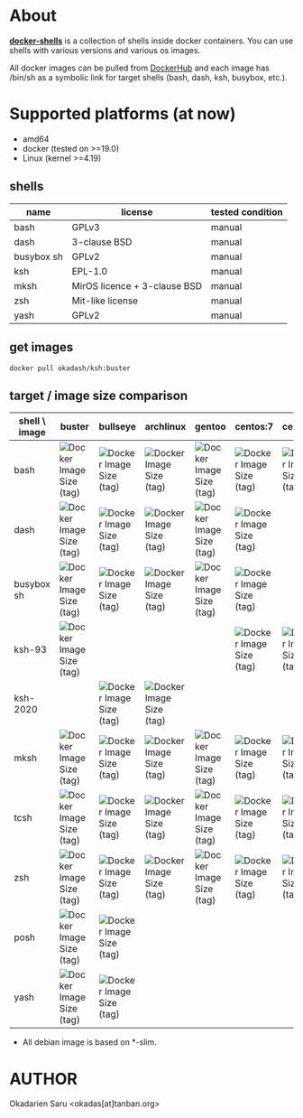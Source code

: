 # About

**[docker-shells](https://okadash.github.io/docker-shells/)** is a collection of shells inside docker containers. You can use shells with various versions and various os images.

All docker images can be pulled from [DockerHub](https://hub.docker.com/u/okadash) and each image has /bin/sh as a symbolic link for target shells (bash, dash, ksh, busybox, etc.).


# Supported platforms (at now)

* amd64
* docker (tested on >=19.0)
* Linux (kernel >=4.19)

## shells

| name | license | tested condition |
| --- | --- | --- |
| bash | GPLv3 | manual |
| dash | 3-clause BSD | manual |
| busybox sh | GPLv2 | manual |
| ksh | EPL-1.0 | manual |
| mksh | MirOS licence + 3-clause BSD | manual |
| zsh | Mit-like license | manual |
| yash | GPLv2 | manual |

## get images

```
docker pull okadash/ksh:buster
```

## target / image size comparison

| shell \\ image | buster | bullseye | archlinux | gentoo | centos:7 | centos:8 | alpine |
| --- | --- | --- | --- | --- | --- | --- | --- |
| bash | ![Docker Image Size (tag)](https://img.shields.io/docker/image-size/okadash/bash/debian-buster-slim?label=) | ![Docker Image Size (tag)](https://img.shields.io/docker/image-size/okadash/bash/debian-bullseye-slim?label=) | ![Docker Image Size (tag)](https://img.shields.io/docker/image-size/okadash/bash/archlinux?label=) | ![Docker Image Size (tag)](https://img.shields.io/docker/image-size/okadash/bash/gentoo?label=) | ![Docker Image Size (tag)](https://img.shields.io/docker/image-size/okadash/bash/centos7?label=) | ![Docker Image Size (tag)](https://img.shields.io/docker/image-size/okadash/bash/centos8?label=) | ![Docker Image Size (tag)](https://img.shields.io/docker/image-size/okadash/bash/alpine?label=) |
| dash | ![Docker Image Size (tag)](https://img.shields.io/docker/image-size/okadash/dash/debian-buster-slim?label=) | ![Docker Image Size (tag)](https://img.shields.io/docker/image-size/okadash/dash/debian-bullseye-slim?label=) | ![Docker Image Size (tag)](https://img.shields.io/docker/image-size/okadash/dash/archlinux?label=) | ![Docker Image Size (tag)](https://img.shields.io/docker/image-size/okadash/dash/gentoo?label=) | ![Docker Image Size (tag)](https://img.shields.io/docker/image-size/okadash/dash/alpine?label=) |
| busybox sh | ![Docker Image Size (tag)](https://img.shields.io/docker/image-size/okadash/busybox/debian-buster-slim?label=) | ![Docker Image Size (tag)](https://img.shields.io/docker/image-size/okadash/busybox/debian-bullseye-slim?label=) | ![Docker Image Size (tag)](https://img.shields.io/docker/image-size/okadash/busybox/archlinux?label=) | ![Docker Image Size (tag)](https://img.shields.io/docker/image-size/okadash/busybox/gentoo?label=) | ![Docker Image Size (tag)](https://img.shields.io/docker/image-size/okadash/busybox/alpine?label=) |
| ksh-93 | ![Docker Image Size (tag)](https://img.shields.io/docker/image-size/okadash/ksh/debian-buster-slim?label=) | | | | ![Docker Image Size (tag)](https://img.shields.io/docker/image-size/okadash/ksh/centos7?label=) | ![Docker Image Size (tag)](https://img.shields.io/docker/image-size/okadash/ksh/centos8?label=) |
| ksh-2020 | | ![Docker Image Size (tag)](https://img.shields.io/docker/image-size/okadash/ksh/debian-bullseye-slim?label=) | ![Docker Image Size (tag)](https://img.shields.io/docker/image-size/okadash/ksh/archlinux?label=) | | | |
| mksh | ![Docker Image Size (tag)](https://img.shields.io/docker/image-size/okadash/mksh/debian-buster-slim?label=) | ![Docker Image Size (tag)](https://img.shields.io/docker/image-size/okadash/mksh/debian-bullseye-slim?label=) | ![Docker Image Size (tag)](https://img.shields.io/docker/image-size/okadash/mksh/archlinux?label=) | ![Docker Image Size (tag)](https://img.shields.io/docker/image-size/okadash/mksh/gentoo?label=) | ![Docker Image Size (tag)](https://img.shields.io/docker/image-size/okadash/mksh/centos7?label=) | ![Docker Image Size (tag)](https://img.shields.io/docker/image-size/okadash/mksh/centos8?label=) | ![Docker Image Size (tag)](https://img.shields.io/docker/image-size/okadash/mksh/alpine?label=) |
| tcsh | ![Docker Image Size (tag)](https://img.shields.io/docker/image-size/okadash/tcsh/debian-buster-slim?label=) | ![Docker Image Size (tag)](https://img.shields.io/docker/image-size/okadash/tcsh/debian-bullseye-slim?label=) | ![Docker Image Size (tag)](https://img.shields.io/docker/image-size/okadash/tcsh/archlinux?label=) | ![Docker Image Size (tag)](https://img.shields.io/docker/image-size/okadash/tcsh/gentoo?label=) | ![Docker Image Size (tag)](https://img.shields.io/docker/image-size/okadash/tcsh/centos7?label=) | ![Docker Image Size (tag)](https://img.shields.io/docker/image-size/okadash/tcsh/centos8?label=) | ![Docker Image Size (tag)](https://img.shields.io/docker/image-size/okadash/tcsh/alpine?label=) |
| zsh | ![Docker Image Size (tag)](https://img.shields.io/docker/image-size/okadash/zsh/debian-buster-slim?label=) | ![Docker Image Size (tag)](https://img.shields.io/docker/image-size/okadash/zsh/debian-bullseye-slim?label=) | ![Docker Image Size (tag)](https://img.shields.io/docker/image-size/okadash/zsh/archlinux?label=) | ![Docker Image Size (tag)](https://img.shields.io/docker/image-size/okadash/zsh/gentoo?label=) | ![Docker Image Size (tag)](https://img.shields.io/docker/image-size/okadash/zsh/centos7?label=) | ![Docker Image Size (tag)](https://img.shields.io/docker/image-size/okadash/zsh/centos8?label=) | ![Docker Image Size (tag)](https://img.shields.io/docker/image-size/okadash/mksh/centos8?label=) | ![Docker Image Size (tag)](https://img.shields.io/docker/image-size/okadash/zsh/alpine?label=) |
| posh | ![Docker Image Size (tag)](https://img.shields.io/docker/image-size/okadash/posh/debian-buster-slim?label=) | ![Docker Image Size (tag)](https://img.shields.io/docker/image-size/okadash/posh/debian-bullseye-slim?label=) | | | | |
| yash | ![Docker Image Size (tag)](https://img.shields.io/docker/image-size/okadash/yash/debian-buster-slim?label=) | ![Docker Image Size (tag)](https://img.shields.io/docker/image-size/okadash/yash/debian-bullseye-slim?label=) | | | | |

* All debian image is based on \*-slim.

# AUTHOR

Okadarien Saru <okadas[at]tanban.org>
